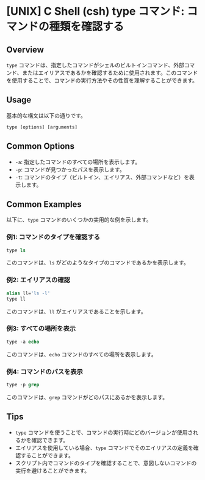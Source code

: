 # [UNIX] C Shell (csh) type コマンド: コマンドの種類を確認する

## Overview
`type` コマンドは、指定したコマンドがシェルのビルトインコマンド、外部コマンド、またはエイリアスであるかを確認するために使用されます。このコマンドを使用することで、コマンドの実行方法やその性質を理解することができます。

## Usage
基本的な構文は以下の通りです。

```csh
type [options] [arguments]
```

## Common Options
- `-a`: 指定したコマンドのすべての場所を表示します。
- `-p`: コマンドが見つかったパスを表示します。
- `-t`: コマンドのタイプ（ビルトイン、エイリアス、外部コマンドなど）を表示します。

## Common Examples
以下に、`type` コマンドのいくつかの実用的な例を示します。

### 例1: コマンドのタイプを確認する
```csh
type ls
```
このコマンドは、`ls` がどのようなタイプのコマンドであるかを表示します。

### 例2: エイリアスの確認
```csh
alias ll='ls -l'
type ll
```
このコマンドは、`ll` がエイリアスであることを示します。

### 例3: すべての場所を表示
```csh
type -a echo
```
このコマンドは、`echo` コマンドのすべての場所を表示します。

### 例4: コマンドのパスを表示
```csh
type -p grep
```
このコマンドは、`grep` コマンドがどのパスにあるかを表示します。

## Tips
- `type` コマンドを使うことで、コマンドの実行時にどのバージョンが使用されるかを確認できます。
- エイリアスを使用している場合、`type` コマンドでそのエイリアスの定義を確認することができます。
- スクリプト内でコマンドのタイプを確認することで、意図しないコマンドの実行を避けることができます。